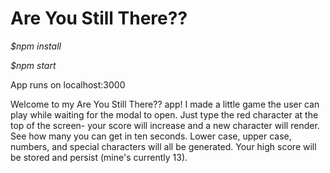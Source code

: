 Are You Still There??
======

*$npm install*

*$npm start*

App runs on localhost:3000

Welcome to my Are You Still There?? app! I made a little game the user can play while waiting for the modal to open. Just type the red character at the top of the screen- your score will increase and a new character will render. See how many you can get in ten seconds. Lower case, upper case, numbers, and special characters will all be generated. Your high score will be stored and persist (mine's currently 13).